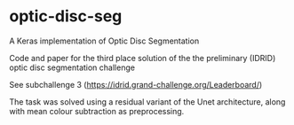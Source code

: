 # optic-disc-seg
A Keras implementation of Optic Disc Segmentation

Code and paper for the third place solution of the the preliminary (IDRID) optic disc segmentation challenge 

See subchallenge 3 (https://idrid.grand-challenge.org/Leaderboard/)

The task was solved using a residual variant of the Unet architecture, along with mean colour subtraction as preprocessing. 
